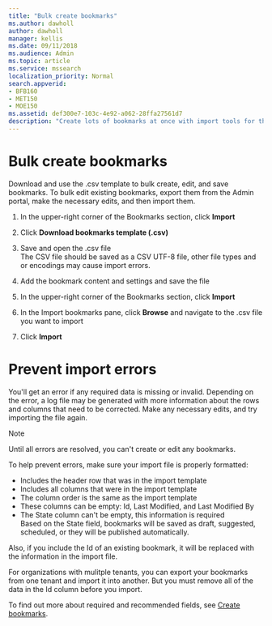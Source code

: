 ```yaml
---
title: "Bulk create bookmarks"
ms.author: dawholl
author: dawholl
manager: kellis
ms.date: 09/11/2018
ms.audience: Admin
ms.topic: article
ms.service: mssearch
localization_priority: Normal
search.appverid:
- BFB160
- MET150
- MOE150
ms.assetid: def300e7-103c-4e92-a062-28ffa27561d7
description: "Create lots of bookmarks at once with import tools for the Microsoft Search Admin portal"
---
```


# Bulk create bookmarks

Download and use the .csv template to bulk create, edit, and save bookmarks. To bulk edit existing bookmarks, export them from the Admin portal, make the necessary edits, and then import them.
  
1. In the upper-right corner of the Bookmarks section, click **Import**
    
2. Click **Download bookmarks template (.csv)**
    
3. Save and open the .csv file  
The CSV file should be saved as a CSV UTF-8 file, other file types and or encodings may cause import errors.
    
4. Add the bookmark content and settings and save the file
    
5. In the upper-right corner of the Bookmarks section, click **Import**
    
6. In the Import bookmarks pane, click **Browse** and navigate to the .csv file you want to import 
    
7. Click **Import**

# Prevent import errors      
You'll get an error if any required data is missing or invalid. Depending on the error, a log file may be generated with more information about the rows and columns that need to be corrected. Make any necessary edits, and try importing the file again.

> [!NOTE]
> Until all errors are resolved, you can't create or edit any bookmarks. 

To help prevent errors, make sure your import file is properly formatted:
- Includes the header row that was in the import template
- Includes all columns that were in the import template
- The column order is the same as the import template
- These columns can be empty: Id, Last Modified, and Last Modified By
- The State column can't be empty, this information is required  
Based on the State field, bookmarks will be saved as draft, suggested, scheduled, or they will be published automatically.

Also, if you include the Id of an existing bookmark, it will be replaced with the information in the import file.

For organizations with mulitple tenants, you can export your bookmarks from one tenant and import it into another. But you must remove all of the data in the Id column before you import.

To find out more about required and recommended fields, see [Create bookmarks](create-bookmarks.md).
